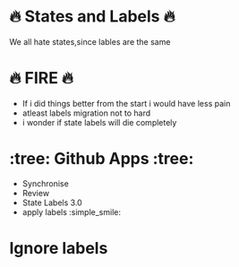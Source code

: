 # :fire: States and Labels :fire:

We all hate states,since lables are the same

# :fire: FIRE :fire:

- If i did things better from the start i would have less pain
- atleast labels migration not to hard
- i wonder if state labels will die completely

#  :tree: Github Apps :tree:
 - Synchronise
 - Review
 - State Labels 3.0
 - apply labels :simple_smile:


# Ignore labels
